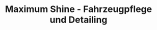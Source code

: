 ---
title: "Maximum Shine - Fahrzeugpflege und Detailing"
url: /hohe-boerde/maximum-shine-fahrzeugpflege-und-detailing/
shop: Autowerkstatt
---